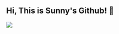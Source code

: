 ## Hi, This is Sunny's Github! 👋

<img src="https://capsule-render.vercel.app/api?type=waving&color=A3DCBE&height=300&section=header&text=Welcome%20to-nl-Sunny's%20Github!&fontSize=75&animation=blinking" />

<!--
**baesunny/baesunny** is a ✨ _special_ ✨ repository because its `README.md` (this file) appears on your GitHub profile.

Here are some ideas to get you started:

- 🔭 I’m currently working on ...
- 🌱 I’m currently learning ...
- 👯 I’m looking to collaborate on ...
- 🤔 I’m looking for help with ...
- 💬 Ask me about ...
- 📫 How to reach me: ...
- 😄 Pronouns: ...
- ⚡ Fun fact: ...
-->
